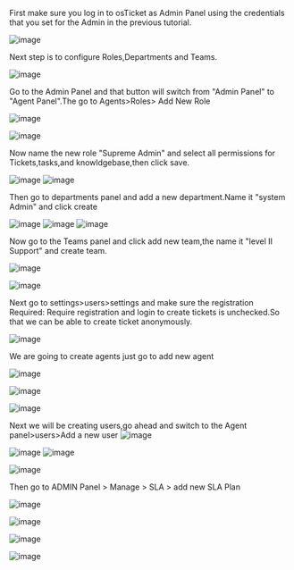 First make sure you log in to osTicket as Admin Panel using the credentials that you set for the Admin in the previous tutorial.

![image](https://user-images.githubusercontent.com/129979322/235323718-2145b962-6e84-4b25-9f09-f14fe87aad65.png)

Next step is to configure Roles,Departments and Teams.

![image](https://user-images.githubusercontent.com/129979322/235324245-50d5d5a0-a13d-4cc5-8702-3d4cafc5fa70.png)


Go to the Admin Panel and that button will switch from "Admin Panel" to "Agent Panel".The go to Agents>Roles> Add New Role

![image](https://user-images.githubusercontent.com/129979322/235324201-ddb136e8-07a8-40db-a7d5-b56eae99e94a.png)

![image](https://user-images.githubusercontent.com/129979322/235324521-e2b817f3-150b-47df-bfd2-6690b8941566.png)

Now name the new role "Supreme Admin" and select all permissions for Tickets,tasks,and knowldgebase,then click save.

![image](https://user-images.githubusercontent.com/129979322/235325226-38875221-1b8b-45c3-aeb7-7eed68afb4ff.png)
![image](https://user-images.githubusercontent.com/129979322/235325271-a4dc89e5-832b-481d-b5fa-f9032cc2bee9.png)

Then go to departments panel and add a new department.Name it "system Admin" and click create

![image](https://user-images.githubusercontent.com/129979322/235325887-d203fcc6-f45c-49c2-8f9f-cb67d2f69e60.png)
![image](https://user-images.githubusercontent.com/129979322/235325942-58336e8b-1ef0-4db6-8551-9a647f488c6b.png)
![image](https://user-images.githubusercontent.com/129979322/235325987-a9981948-236c-438c-a43e-e15226bda39a.png)

Now go to the Teams panel and click add new team,the name it "level II Support" and create team.


![image](https://user-images.githubusercontent.com/129979322/235326793-cb0ffb8d-51e4-4962-8c86-b70f4402bc61.png)

![image](https://user-images.githubusercontent.com/129979322/235326864-795b0fdb-0e11-4d5f-9eb5-a16cf0eb146c.png)

Next go to settings>users>settings and make sure the registration Required: Require registration and login to create tickets is unchecked.So that we can be able to create ticket anonymously.

![image](https://user-images.githubusercontent.com/129979322/235327044-c589eed0-950a-4d79-9855-5901009f7224.png)
 
 We are going to create agents just go to add new agent
 
 ![image](https://user-images.githubusercontent.com/129979322/235328908-885583c8-1d07-4134-8957-73233a835161.png)
 
 ![image](https://user-images.githubusercontent.com/129979322/235329120-1abb62fd-a1e9-4a1c-b960-95041807958b.png)



 ![image](https://user-images.githubusercontent.com/129979322/235328404-080e56bd-9aa0-4c47-815a-f726bb02f9c9.png)
 
Next we will be creating users,go ahead and switch to the Agent panel>users>Add a new user
![image](https://user-images.githubusercontent.com/129979322/235328620-22c99aba-0480-43aa-83eb-23be6fdaa7a0.png)

![image](https://user-images.githubusercontent.com/129979322/235328763-0a581876-1105-44c2-b65a-b6918243d96d.png)
![image](https://user-images.githubusercontent.com/129979322/235329148-5fc37c02-50f9-4fda-86d2-78e0fcd796f7.png)

![image](https://user-images.githubusercontent.com/129979322/235329783-4190c9d1-73cd-40ef-8e51-269cc3fc123b.png)

Then go to ADMIN Panel > Manage > SLA > add new SLA Plan

![image](https://user-images.githubusercontent.com/129979322/235329945-ccf7a871-fcfd-47ba-836d-a5274d9b0cb7.png)

![image](https://user-images.githubusercontent.com/129979322/235330243-dec3bfca-c19d-489f-84ea-7b0f4ea2fc33.png)

![image](https://user-images.githubusercontent.com/129979322/235330291-9e0a9193-6a1a-4e72-8135-7421e360e907.png)

![image](https://user-images.githubusercontent.com/129979322/235330397-4fff4d67-d251-4ac7-b18d-faf4510e42ff.png)



